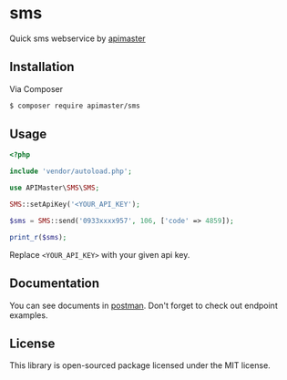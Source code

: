# sms

Quick sms webservice by [apimaster](http://apimaster.ir/product/sms)

## Installation

Via Composer

``` bash
$ composer require apimaster/sms
```

## Usage

``` php
<?php

include 'vendor/autoload.php';

use APIMaster\SMS\SMS;

SMS::setApiKey('<YOUR_API_KEY');

$sms = SMS::send('0933xxxx957', 106, ['code' => 4859]);

print_r($sms);
```

Replace `<YOUR_API_KEY>` with your given api key.

## Documentation

You can see documents in [postman](https://documenter.getpostman.com/view/3509100/S1LpaX3M). 
Don't forget to check out endpoint examples.

## License

This library is open-sourced package licensed under the MIT license.
